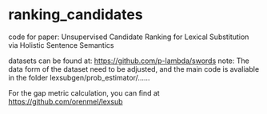 # ranking_candidates	
code for paper: Unsupervised Candidate Ranking for Lexical Substitution via Holistic Sentence Semantics

datasets can be found at: https://github.com/p-lambda/swords
note: The data form of the dataset need to be adjusted, and the main code is avaliable in the folder lexsubgen/prob_estimator/…… 

For the gap metric calculation, you can find at https://github.com/orenmel/lexsub
